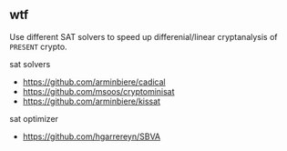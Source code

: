 ## wtf
Use different SAT solvers to speed up differenial/linear cryptanalysis of `PRESENT` crypto.

sat solvers
* https://github.com/arminbiere/cadical
* https://github.com/msoos/cryptominisat
* https://github.com/arminbiere/kissat

sat optimizer
* https://github.com/hgarrereyn/SBVA
